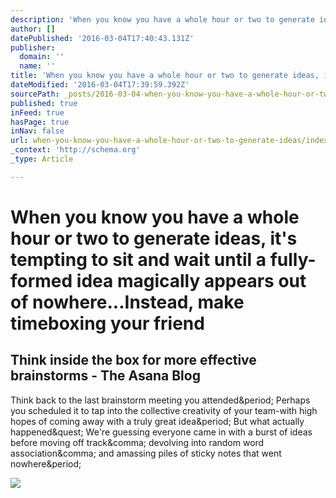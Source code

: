 ```yaml
---
description: 'When you know you have a whole hour or two to generate ideas, it’s tempting to sit and wait until a fully-formed idea magically appears out of nowhere...Instead'
author: []
datePublished: '2016-03-04T17:40:43.131Z'
publisher:
  domain: ''
  name: ''
title: 'When you know you have a whole hour or two to generate ideas, it’s tempting to sit and wait until a fully-formed idea magically appears out of nowhere...Instead, make timeboxing your friend'
dateModified: '2016-03-04T17:39:59.392Z'
sourcePath: _posts/2016-03-04-when-you-know-you-have-a-whole-hour-or-two-to-generate-ideas.md
published: true
inFeed: true
hasPage: true
inNav: false
url: when-you-know-you-have-a-whole-hour-or-two-to-generate-ideas/index.html
_context: 'http://schema.org'
_type: Article

---
```

# When you know you have a whole hour or two to generate ideas, it's tempting to sit and wait until a fully-formed idea magically appears out of nowhere...Instead, make timeboxing your friend

<article style=""><h1>Think inside the box for more effective brainstorms - The Asana Blog</h1><p>Think back to the last brainstorm meeting you attended&amp;period; Perhaps you scheduled it to tap into the collective creativity of your team-with high hopes of coming away with a truly great idea&amp;period; But what actually happened&amp;quest; We're guessing everyone came in with a burst of ideas before moving off track&amp;comma; devolving into random word association&amp;comma; and amassing piles of sticky notes that went nowhere&amp;period;</p><img src="https://blog.asana.com/wp-content/post-images/brainstorm-1.png" /></article>